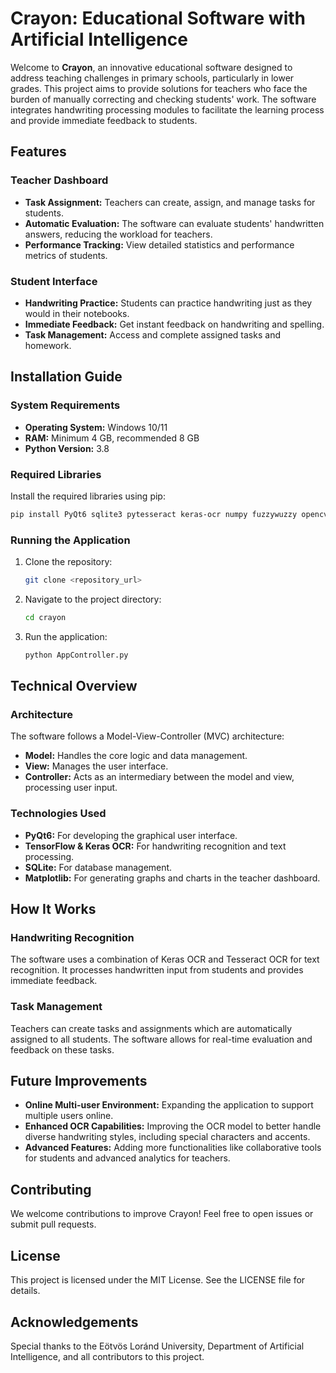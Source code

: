 # Crayon: Educational Software with Artificial Intelligence

Welcome to **Crayon**, an innovative educational software designed to address teaching challenges in primary schools, particularly in lower grades. This project aims to provide solutions for teachers who face the burden of manually correcting and checking students' work. The software integrates handwriting processing modules to facilitate the learning process and provide immediate feedback to students.

## Features

### Teacher Dashboard
- **Task Assignment:** Teachers can create, assign, and manage tasks for students.
- **Automatic Evaluation:** The software can evaluate students' handwritten answers, reducing the workload for teachers.
- **Performance Tracking:** View detailed statistics and performance metrics of students.

### Student Interface
- **Handwriting Practice:** Students can practice handwriting just as they would in their notebooks.
- **Immediate Feedback:** Get instant feedback on handwriting and spelling.
- **Task Management:** Access and complete assigned tasks and homework.

## Installation Guide

### System Requirements
- **Operating System:** Windows 10/11
- **RAM:** Minimum 4 GB, recommended 8 GB
- **Python Version:** 3.8

### Required Libraries
Install the required libraries using pip:
```sh
pip install PyQt6 sqlite3 pytesseract keras-ocr numpy fuzzywuzzy opencv-python unidecode bcrypt matplotlib
```

### Running the Application
1. Clone the repository:
    ```sh
    git clone <repository_url>
    ```
2. Navigate to the project directory:
    ```sh
    cd crayon
    ```
3. Run the application:
    ```sh
    python AppController.py
    ```

## Technical Overview

### Architecture
The software follows a Model-View-Controller (MVC) architecture:
- **Model:** Handles the core logic and data management.
- **View:** Manages the user interface.
- **Controller:** Acts as an intermediary between the model and view, processing user input.

### Technologies Used
- **PyQt6:** For developing the graphical user interface.
- **TensorFlow & Keras OCR:** For handwriting recognition and text processing.
- **SQLite:** For database management.
- **Matplotlib:** For generating graphs and charts in the teacher dashboard.

## How It Works

### Handwriting Recognition
The software uses a combination of Keras OCR and Tesseract OCR for text recognition. It processes handwritten input from students and provides immediate feedback.

### Task Management
Teachers can create tasks and assignments which are automatically assigned to all students. The software allows for real-time evaluation and feedback on these tasks.

## Future Improvements
- **Online Multi-user Environment:** Expanding the application to support multiple users online.
- **Enhanced OCR Capabilities:** Improving the OCR model to better handle diverse handwriting styles, including special characters and accents.
- **Advanced Features:** Adding more functionalities like collaborative tools for students and advanced analytics for teachers.

## Contributing
We welcome contributions to improve Crayon! Feel free to open issues or submit pull requests.

## License
This project is licensed under the MIT License. See the LICENSE file for details.

## Acknowledgements
Special thanks to the Eötvös Loránd University, Department of Artificial Intelligence, and all contributors to this project.
